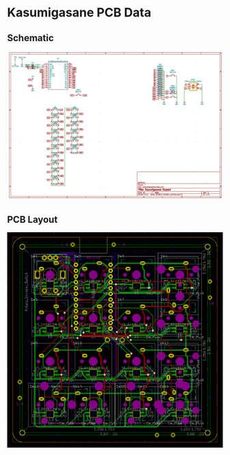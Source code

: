 # Kasumigasane PCB Data

## Schematic
![Schematic](../doc/schematic.png?raw=true)

## PCB Layout
![PCB Layout](../doc/pcblayout.png?raw=true)


